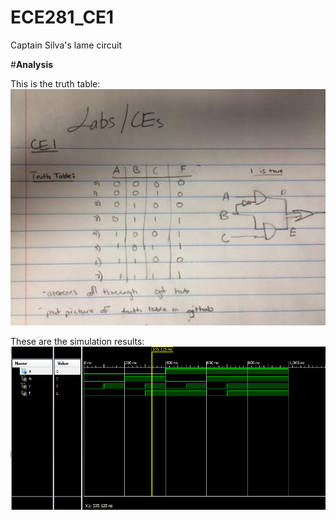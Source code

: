 ECE281_CE1
==========

Captain Silva's lame circuit

#**Analysis**


This is the truth table:
![alt text](https://github.com/JohnTerragnoli/ECE281_CE1/blob/master/truth%20table.jpg "Truth Table")


These are the simulation results:
![alt text](https://github.com/JohnTerragnoli/ECE281_CE1/blob/master/Terragnoli_Simulation_Results.PNG "Simulation Results")

